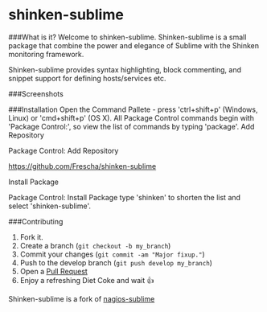 shinken-sublime
===============

###What is it?
Welcome to shinken-sublime.
Shinken-sublime is a small package that combine the power and elegance of Sublime with the Shinken monitoring framework.

Shinken-sublime provides syntax highlighting, block commenting, and snippet support for defining hosts/services etc.

###Screenshots

###Installation
Open the Command Pallete - press 'ctrl+shift+p' (Windows, Linux) or 'cmd+shift+p' (OS X).
All Package Control commands begin with 'Package Control:', so view the list of commands by typing 'package'.
Add Repository

Package Control: Add Repository

https://github.com/Frescha/shinken-sublime

Install Package

Package Control: Install Package
type 'shinken' to shorten the list and select 'shinken-sublime'. 

###Contributing
1. Fork it.
2. Create a branch (`git checkout -b my_branch`)
3. Commit your changes (`git commit -am "Major fixup."`)
4. Push to the develop branch (`git push develop my_branch`)
5. Open a [Pull Request](https://github.com/Frescha/shinken-sublime/pulls)
6. Enjoy a refreshing Diet Coke and wait :+1:


Shinken-sublime is a fork of [nagios-sublime](https://github.com/bn0/nagios-sublime)